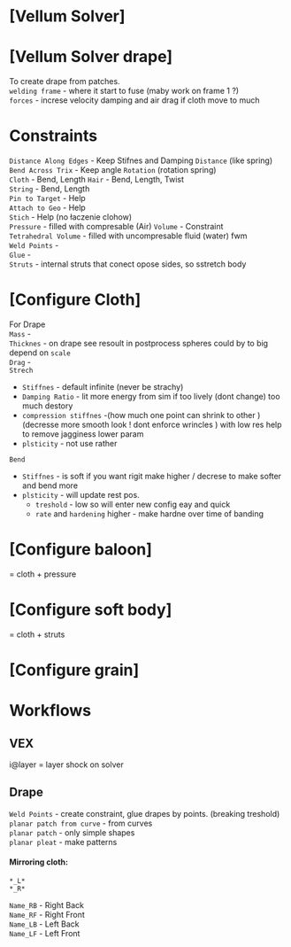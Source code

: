 
# [Vellum Solver]

# [Vellum Solver drape]
To create drape from patches.  
`welding frame` - where it start to fuse  (maby work on frame 1 ?)   
`forces` - increse velocity damping and air drag if cloth move to much  

# Constraints
`Distance Along Edges` - Keep Stifnes and Damping `Distance` (like spring)     
`Bend Across Trix` - Keep angle  `Rotation` (rotation spring)    
`Cloth` - Bend, Length
`Hair` - Bend, Length, Twist   
`String` - Bend, Length  
`Pin to Target` - Help    
`Attach to Geo` - Help   
`Stich` - Help (no łaczenie clohow)   
`Pressure` - filled with compresable (Air) `Volume` - Constraint  
`Tetrahedral Volume` - filled with uncompresable fluid (water) fwm   
`Weld Points` -    
`Glue`  -    
`Struts` - internal struts that conect opose sides, so sstretch body    


# [Configure Cloth]
 For Drape   
`Mass` -   
`Thicknes` - on drape see resoult in postprocess spheres could by to big  depend on `scale`     
`Drag` -    
`Strech`   
- `Stiffnes` - default infinite (never be strachy) 
- `Damping Ratio` - lit more energy from sim  if too lively  (dont change) too much destory  
- `compression stiffnes` -(how much one point can shrink to other )  (decresse more smooth look ! dont enforce wrincles ) with low res help to remove jagginess lower param  
- `plsticity` - not use rather  

`Bend`
- `Stiffnes` - is soft if you want rigit make higher  / decrese to make softer  and bend more  
- `plsticity` - will update rest pos.   
  - `treshold` - low so will enter new config eay and quick     
  - `rate` and  `hardening` higher - make hardne over time of banding    
 
 
# [Configure baloon]
= cloth + pressure   
# [Configure soft body]
= cloth + struts    
# [Configure grain]


# Workflows  
## VEX

i@layer = layer shock on solver  

## Drape

`Weld Points` - create constraint, glue drapes by points.  (breaking treshold)  
`planar patch from curve` - from curves   
`planar patch` - only simple shapes   
`planar pleat` - make patterns   

#### Mirroring cloth: 

`*_L*`  
`*_R*`  
 
`Name_RB` -   Right Back  
`Name_RF` -   Right Front  
`Name_LB` -   Left Back  
`Name_LF` -   Left Front  




